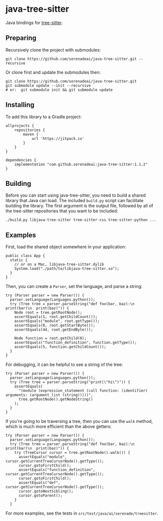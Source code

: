# java-tree-sitter

Java bindings for [tree-sitter](https://tree-sitter.github.io/tree-sitter/).

## Preparing

Recursively clone the project with submodules:

    git clone https://github.com/serenadeai/java-tree-sitter.git --recursive
    
Or clone first and update the submodules then:
   
    git clone https://github.com/serenadeai/java-tree-sitter.git
    git submodule update --init --recursive  
    # or:  git submodule init && git submodule update

## Installing

To add this library to a Gradle project:

    allprojects {
        repositories {
            maven { 
                url 'https://jitpack.io'
            }
        }
    }

    dependencies {
        implementation "com.github.serenadeai:java-tree-sitter:1.1.2"
    }

## Building

Before you can start using java-tree-sitter, you need to build a shared library that Java can load. The included `build.py` script can facilitate building the library. The first argument is the output file, followed by all of the tree-sitter repositories that you want to be included:

    ./build.py libjava-tree-sitter tree-sitter-css tree-sitter-python ...

## Examples

First, load the shared object somewhere in your application:

    public class App {
      static {
        // or on a Mac, libjava-tree-sitter.dylib
        System.load("./path/to/libjava-tree-sitter.so");
      }
    }

Then, you can create a `Parser`, set the language, and parse a string:

    try (Parser parser = new Parser()) {
      parser.setLanguage(Languages.python());
      try (Tree tree = parser.parseString("def foo(bar, baz):\n  print(bar)\n  print(baz)")) {
        Node root = tree.getRootNode();
        assertEquals(1, root.getChildCount());
        assertEquals("module", root.getType());
        assertEquals(0, root.getStartByte());
        assertEquals(44, root.getEndByte());

        Node function = root.getChild(0);
        assertEquals("function_definition", function.getType());
        assertEquals(5, function.getChildCount());
      }
    }

For debugging, it can be helpful to see a string of the tree:

    try (Parser parser = new Parser()) {
      parser.setLanguage(Languages.python());
      try (Tree tree = parser.parseString("print(\"hi\")")) {
        assertEquals(
          "(module (expression_statement (call function: (identifier) arguments: (argument_list (string)))))",
          tree.getRootNode().getNodeString()
        );
      }
    }

If you're going to be traversing a tree, then you can use the `walk` method, which is much more efficient than the above getters:

    try (Parser parser = new Parser()) {
      parser.setLanguage(Languages.python());
      try (Tree tree = parser.parseString("def foo(bar, baz):\n  print(bar)\n  print(baz)")) {
        try (TreeCursor cursor = tree.getRootNode().walk()) {
          assertEquals("module", cursor.getCurrentTreeCursorNode().getType());
          cursor.gotoFirstChild();
          assertEquals("function_definition", cursor.getCurrentTreeCursorNode().getType());
          cursor.gotoFirstChild();
          assertEquals("def", cursor.getCurrentTreeCursorNode().getType());
          cursor.gotoNextSibling();
          cursor.gotoParent();
        }
      }

For more examples, see the tests in `src/test/java/ai/serenade/treesitter`.
